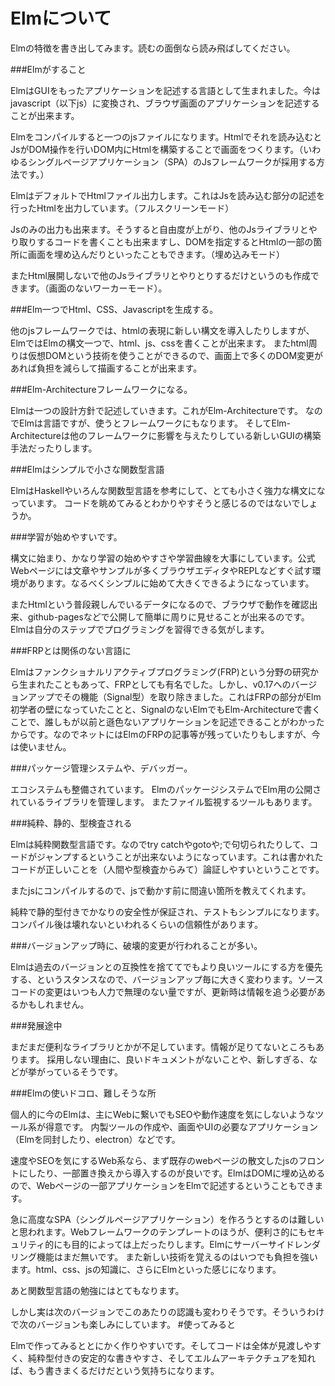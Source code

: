 # Elmについて

Elmの特徴を書き出してみます。読むの面倒なら読み飛ばしてください。

###Elmがすること

ElmはGUIをもったアプリケーションを記述する言語として生まれました。今はjavascript（以下js）に変換され、ブラウザ画面のアプリケーションを記述することが出来ます。

Elmをコンパイルすると一つのjsファイルになります。Htmlでそれを読み込むとJsがDOM操作を行いDOM内にHtmlを構築することで画面をつくります。（いわゆるシングルページアプリケーション（SPA）のJsフレームワークが採用する方法です。）

ElmはデフォルトでHtmlファイル出力します。これはJsを読み込む部分の記述を行ったHtmlを出力しています。（フルスクリーンモード）

Jsのみの出力も出来ます。そうすると自由度が上がり、他のJsライブラリとやり取りするコードを書くことも出来ますし、DOMを指定するとHtmlの一部の箇所に画面を埋め込んだりといったこともできます。（埋め込みモード）

またHtml展開しないで他のJsライブラリとやりとりするだけというのも作成できます。（画面のないワーカーモード）。

###Elm一つでHtml、CSS、Javascriptを生成する。

他のjsフレームワークでは、htmlの表現に新しい構文を導入したりしますが、ElmではElmの構文一つで、html、js、cssを書くことが出来ます。
またhtml周りは仮想DOMという技術を使うことができるので、画面上で多くのDOM変更があれば負担を減らして描画することが出来ます。


###Elm-Architectureフレームワークになる。

Elmは一つの設計方針で記述していきます。これがElm-Architectureです。
なのでElmは言語ですが、使うとフレームワークにもなります。
そしてElm-Architectureは他のフレームワークに影響を与えたりしている新しいGUIの構築手法だったりします。


###Elmはシンプルで小さな関数型言語

ElmはHaskellやいろんな関数型言語を参考にして、とても小さく強力な構文になっています。
コードを眺めてみるとわかりやすそうと感じるのではないでしょうか。

###学習が始めやすいです。

構文に始まり、かなり学習の始めやすさや学習曲線を大事にしています。公式Webページには文章やサンプルが多くブラウザエディタやREPLなどすぐ試す環境があります。なるべくシンプルに始めて大きくできるようになっています。

またHtmlという普段親しんでいるデータになるので、ブラウザで動作を確認出来、github-pagesなどで公開して簡単に周りに見せることが出来るのです。
Elmは自分のステップでプログラミングを習得できる気がします。

###FRPとは関係のない言語に

Elmはファンクショナルリアクティブプログラミング(FRP)という分野の研究から生まれたこともあって、FRPとしても有名でした。しかし、v0.17へのバージョンアップでその機能（Signal型）を取り除きました。これはFRPの部分がElm初学者の壁になっていたことと、SignalのないElmでもElm-Architectureで書くことで、誰しもが以前と遜色ないアプリケーションを記述できることがわかったからです。なのでネットにはElmのFRPの記事等が残っていたりもしますが、今は使いません。

###パッケージ管理システムや、デバッガー。

エコシステムも整備されています。
ElmのパッケージシステムでElm用の公開されているライブラリを管理します。
またファイル監視するツールもあります。

###純粋、静的、型検査される

Elmは純粋関数型言語です。なのでtry catchやgotoや;で句切られたりして、コードがジャンプするということが出来ないようになっています。これは書かれたコードが正しいことを（人間や型検査からみて）論証しやすいということです。

またjsにコンパイルするので、jsで動かす前に間違い箇所を教えてくれます。

純粋で静的型付きでかなりの安全性が保証され、テストもシンプルになります。
コンパイル後は壊れないといわれるくらいの信頼性があります。

###バージョンアップ時に、破壊的変更が行われることが多い。

Elmは過去のバージョンとの互換性を捨ててでもより良いツールにする方を優先する、というスタンスなので、バージョンアップ毎に大きく変わります。ソースコードの変更はいつも人力で無理のない量ですが、更新時は情報を追う必要があるかもしれません。

###発展途中

まだまだ便利なライブラリとかが不足しています。情報が足りてないところもあります。
採用しない理由に、良いドキュメントがないことや、新しすぎる、などが挙がっているそうです。

###Elmの使いドコロ、難しそうな所

個人的に今のElmは、主にWebに繋いでもSEOや動作速度を気にしないようなツール系が得意です。
内製ツールの作成や、画面やUIの必要なアプリケーション（Elmを同封したり、electron）などです。

速度やSEOを気にするWeb系なら、まず既存のwebページの散文したjsのフロントにしたり、一部置き換えから導入するのが良いです。ElmはDOMに埋め込めるので、Webページの一部アプリケーションをElmで記述するということもできます。

急に高度なSPA（シングルページアプリケーション）を作ろうとするのは難しいと思われます。Webフレームワークのテンプレートのほうが、便利さ的にもセキュリティ的にも目的によっては上だったりします。Elmにサーバーサイドレンダリング機能はまだ無いです。
また新しい技術を覚えるのはいつでも負担を強います。html、css、jsの知識に、さらにElmといった感じになります。

あと関数型言語の勉強にはとてもなります。

しかし実は次のバージョンでこのあたりの認識も変わりそうです。そういうわけで次のバージョンも楽しみにしています。
#使ってみると

Elmで作ってみるととにかく作りやすいです。そしてコードは全体が見渡しやすく、純粋型付きの安定的な書きやすさ、そしてエルムアーキテクチュアを知れば、もう書きまくるだけだという気持ちになります。
